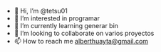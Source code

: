 - 👋 Hi, I’m @tetsu01
- 👀 I’m interested in programar
- 🌱 I’m currently learning generar bin
- 💞️ I’m looking to collaborate on varios proyectos 
- 📫 How to reach me alberthuayta@gmail.com

<!---
tetsu01/tetsu01 is a ✨ special ✨ repository because its `README.md` (this file) appears on your GitHub profile.
You can click the Preview link to take a look at your changes.
--->
